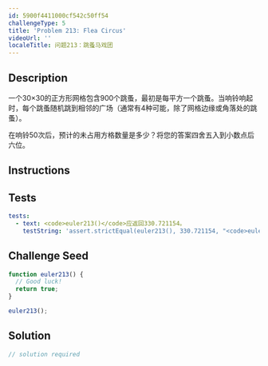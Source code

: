 ```yaml
---
id: 5900f4411000cf542c50ff54
challengeType: 5
title: 'Problem 213: Flea Circus'
videoUrl: ''
localeTitle: 问题213：跳蚤马戏团
---
```


## Description
<section id="description">一个30×30的正方形网格包含900个跳蚤，最初是每平方一个跳蚤。当响铃响起时，每个跳蚤随机跳到相邻的广场（通常有4种可能，除了网格边缘或角落处的跳蚤）。 <p>在响铃50次后，预计的未占用方格数量是多少？将您的答案四舍五入到小数点后六位。 </p></section>

## Instructions
<section id="instructions">
</section>

## Tests
<section id='tests'>

```yml
tests:
  - text: <code>euler213()</code>应返回330.721154。
    testString: 'assert.strictEqual(euler213(), 330.721154, "<code>euler213()</code> should return 330.721154.");'

```

</section>

## Challenge Seed
<section id='challengeSeed'>

<div id='js-seed'>

```js
function euler213() {
  // Good luck!
  return true;
}

euler213();

```

</div>



</section>

## Solution
<section id='solution'>

```js
// solution required
```
</section>
